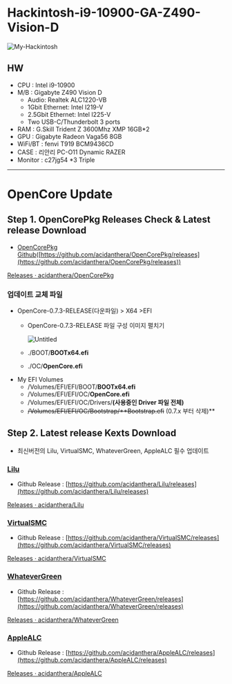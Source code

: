 # Hackintosh-i9-10900-GA-Z490-Vision-D
![My-Hackintosh](Docs/my-hackintosh-i9-z490_vision-D.png)


## HW
- CPU : Intel i9-10900
- M/B : Gigabyte Z490 Vision D
  - Audio: Realtek ALC1220-VB
  - 1Gbit Ethernet: Intel I219-V
  - 2.5Gbit Ethernet: Intel I225-V
  - Two USB-C/Thunderbolt 3 ports
- RAM : G.Skill Trident Z 3600Mhz XMP 16GB*2
- GPU : Gigabyte Radeon Vaga56 8GB
- WiFi/BT : fenvi T919 BCM9436CD
- CASE : 리안리 PC-O11 Dynamic RAZER
- Monitor : c27jg54 *3 Triple

---

# OpenCore Update

## Step 1. OpenCorePkg Releases Check & Latest release Download

- [OpenCorePkg Github](https://github.com/acidanthera/OpenCorePkg/releases)([https://github.com/acidanthera/OpenCorePkg/releases](https://github.com/acidanthera/OpenCorePkg/releases))

[Releases · acidanthera/OpenCorePkg](https://github.com/acidanthera/OpenCorePkg/releases)

### 업데이트 교체 파일

- OpenCore-0.7.3-RELEASE(다운파일) > X64 >EFI
    - OpenCore-0.7.3-RELEASE 파일 구성 이미지 펼치기

        ![Untitled](https://s3-us-west-2.amazonaws.com/secure.notion-static.com/c0c2febf-0fec-4173-aa0c-8b4c898f7da4/Untitled.png)

    - ./BOOT/**BOOTx64.efi**
    - ./OC/**OpenCore.efi**
- My EFI Volumes
    - /Volumes/EFI/EFI/BOOT/**BOOTx64.efi**
    - /Volumes/EFI/EFI/OC/**OpenCore.efi**
    - /Volumes/EFI/EFI/OC/Drivers/**(사용중인 Driver 파일 전체)**
    - ~~/Volumes/EFI/EFI/OC/Bootstrap/**Bootstrap.efi~~ (0.7.x 부터 삭제)**

## Step 2. Latest release Kexts Download

- 최신버전의 Lilu, VirtualSMC, WhateverGreen, AppleALC 필수 업데이트

### [Lilu](https://github.com/acidanthera/Lilu/releases)

- Github Release : [https://github.com/acidanthera/Lilu/releases](https://github.com/acidanthera/Lilu/releases)

[Releases · acidanthera/Lilu](https://github.com/acidanthera/Lilu/releases)

### [VirtualSMC](https://github.com/acidanthera/VirtualSMC/releases)

- Github Release : [https://github.com/acidanthera/VirtualSMC/releases](https://github.com/acidanthera/VirtualSMC/releases)

[Releases · acidanthera/VirtualSMC](https://github.com/acidanthera/VirtualSMC/releases)

### [WhateverGreen](https://github.com/acidanthera/WhateverGreen/releases)

- Github Release : [https://github.com/acidanthera/WhateverGreen/releases](https://github.com/acidanthera/WhateverGreen/releases)

[Releases · acidanthera/WhateverGreen](https://github.com/acidanthera/WhateverGreen/releases)

### [AppleALC](https://github.com/acidanthera/AppleALC/releases)

- Github Release : [https://github.com/acidanthera/AppleALC/releases](https://github.com/acidanthera/AppleALC/releases)

[Releases · acidanthera/AppleALC](https://github.com/acidanthera/AppleALC/releases)
